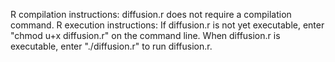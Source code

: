 R compilation instructions: diffusion.r does not require a compilation command.
R execution instructions: If diffusion.r is not yet executable, enter "chmod
u+x diffusion.r" on the command line. When diffusion.r is executable, enter
"./diffusion.r" to run diffusion.r.
